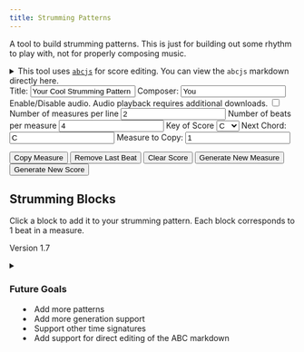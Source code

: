 ```yaml
---
title: Strumming Patterns
---
```


A tool to build strumming patterns. This is just for building out some rhythm to play with, not for
properly composing music.


<details>
  <summary>This tool uses <a href="https://paulrosen.github.io/abcjs/"><code>abcjs</code></a> for score editing. You can view
  the <code>abcjs</code> markdown directly here.</summary>
  <textarea name="pattern-editor" id="pattern-editor" rows=10 readonly></textarea>
</details>


<div id="paper"></div>
<div id="audio"></div>
<form>
  <label for="Title">Title:</label>
  <input type="text" value="Your Cool Strumming Pattern" id="title" oninput="update()">
  <label for="Composer">Composer:</label>
  <input type="text" value="You" id="composer" oninput="update()">
  <label for="Enable Audio">Enable/Disable audio. Audio playback requires additional downloads.</label>
  <input type="checkbox" id="audioEnabled" onClick="update()">
  <label for="Measures per line">Number of measures per line</label>
  <input type="number" id="measuresPerLine" onChange="updateMeasureView()" min="1" value="2">
  <label for="Beats per measure">Number of beats per measure</label>
  <input type="number" id="beatsPerMeasure" oninput="updateMeasureView()" min="1" value="4">
  <label for="key">Key of Score</label>
  <select name="key" id="key" onchange="update()">
    <option value="Ab">A♭</option>
    <option value="A">A</option>
    <option value="A#">A♯</option>
    <option value="Bb">B♭</option>
    <option value="B">B</option>
    <option value="C" selected="selected">C</option>
    <option value="C#">C♯</option>
    <option value="Db">D♭</option>
    <option value="D">D</option>
    <option value="D#">D♯</option>
    <option value="Eb">E♭</option>
    <option value="E">E</option>
    <option value="F">F</option>
    <option value="F#">F♯</option>
    <option value="Gb">G♭</option>
    <option value="G">G</option>
    <option value="G#">G♯</option>
  </select>
  <label for="next chord">Next Chord:</label>
  <input type="text" id="nextChord" value="C">
  <label for="measure to copy">Measure to Copy:</label>
  <input type="number" id="copyMeasure" value="1" min="1" onChange="checkCopyMeasure(this.value)">
</form>

<button onClick="copyMeasure()">Copy Measure</button>
<button onClick="removeLastBeat()">Remove Last Beat</button>
<button onClick="clearScore()">Clear Score</button>
<button onClick="generateMeasure()">Generate New Measure</button>
<button onClick="generate()">Generate New Score</button>

## Strumming Blocks

Click a block to add it to your strumming pattern. Each block corresponds to 1 beat in a measure.

<div id="blocks"></div>

Version 1.7
<details>
  <summary><h3>Future Goals</h3>
  <ul>
    <li>Add more patterns</li>
    <li>Add more generation support</li>
    <li>Support other time signatures</li>
    <li>Add support for direct editing of the ABC markdown</li>
  </ul>
  </summary>
  <h3>Changelog</h3>
  <h4>1.7</h4>
  Added strumming arrows to beats.
  <h4>1.6</h4>
  Added support for appending copies of previous measures to the score.
  <h4>1.5</h4>
  Added support for generating new scores and new measures.
  <h4>1.4</h4>
  Added chord support.
  Added title and composer editing.
  Added remove last beat button.
  <h4>1.3</h4>
  Added support for changing number of beats per measure.
  <h4>1.2</h4>
  Added basic tie support.
  <h4>1.1</h4>
  Added note highlighting while playing audio.
  <h4>1.0</h4>
  <p>Initial version, basic 4/4 support.</p>
</details>

<link rel="stylesheet" href="/css/2020-10-01-strumming-patterns.css"/>
<link rel="stylesheet" href="/css/abcjs-audio.css"/>
<script src="/scripts/abcjs_basic_5.11.0-min.js"/>
<script src="/scripts/2020-10-01-strumming-patterns.js"/>
